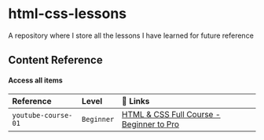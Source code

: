 # html-css-lessons

A repository where I store all the lessons I have learned for future reference

## Content Reference

#### Access all items


| Reference | Level     | 🔗 Links               |
| :-------- | :------- | :------------------------- |
| `youtube-course-01` | `Beginner` | [HTML & CSS Full Course - Beginner to Pro](https://youtu.be/G3e-cpL7ofc?si=12b1zlgME1_TUOj3)|
